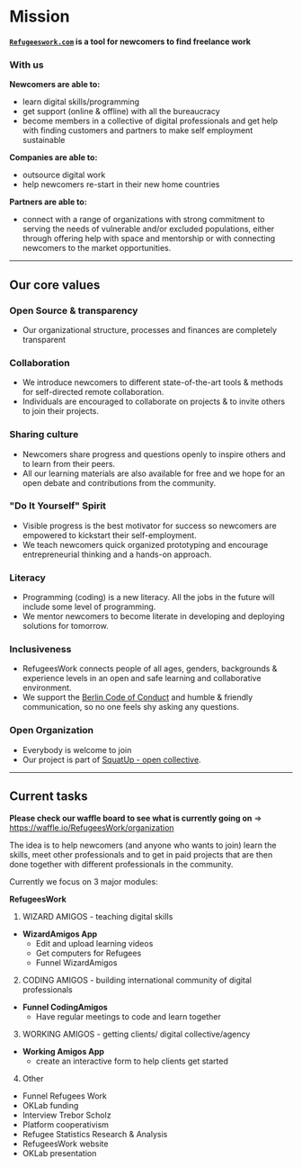 
# Mission
**[`Refugeeswork.com`](www.refugeeswork.com) is a tool for newcomers to find freelance work**  

### With us

**Newcomers are able to:**

- learn digital skills/programming
- get support (online & offline) with all the bureaucracy 
- become members in a collective of digital professionals and get help with finding customers and partners to make self employment sustainable


**Companies are able to:**

- outsource digital work
- help newcomers re-start in their new home countries


**Partners are able to:**

- connect with a range of organizations with strong commitment to serving the needs of vulnerable and/or excluded populations, either through offering help with space and mentorship or with connecting newcomers to the market opportunities. 

---

## Our core values

### Open Source & transparency
  * Our organizational structure, processes and finances are completely transparent

### Collaboration
  * We introduce newcomers to different state-of-the-art tools & methods for self-directed remote collaboration.
  * Individuals are encouraged to collaborate on projects & to invite others to join their projects.

### Sharing culture
  * Newcomers share progress and questions openly to inspire others and to learn from their peers.
  * All our learning materials are also available for free and we hope for an open debate and contributions from the community.

### "Do It Yourself" Spirit
  * Visible progress is the best motivator for success so newcomers are empowered to kickstart their self-employment.
  * We teach newcomers quick organized prototyping and encourage entrepreneurial thinking and a hands-on approach.
  
### Literacy
  * Programming (coding) is a new literacy. All the jobs in the future will include some level of programming.
  * We mentor newcomers to become literate in developing and deploying solutions for tomorrow.

### Inclusiveness
  * RefugeesWork connects people of all ages, genders, backgrounds & experience levels in an open and safe learning and collaborative environment.
  * We support the [Berlin Code of Conduct](http://berlincodeofconduct.org/) and humble & friendly communication, so no one feels shy asking any questions.

### Open Organization
  * Everybody is welcome to join
  * Our project is part of [SquatUp - open collective](https://github.com/squatup).

---

## Current tasks

**Please check our waffle board to see what is currently going on**
=> https://waffle.io/RefugeesWork/organization

The idea is to help newcomers (and anyone who wants to join) learn the skills, meet other professionals and to get in paid projects that are then done together with different professionals in the community.

Currently we focus on 3 major modules:

**RefugeesWork**  
1. WIZARD AMIGOS - teaching digital skills
* **WizardAmigos App**  
  * Edit and upload learning videos
  * Get computers for Refugees
  * Funnel WizardAmigos

2. CODING AMIGOS - building international community of digital professionals
* **Funnel CodingAmigos**
  * Have regular meetings to code and learn together

3. WORKING AMIGOS - getting clients/ digital collective/agency
* **Working Amigos App**
  * create an interactive form to help clients get started

4. Other
* Funnel Refugees Work
* OKLab funding
* Interview Trebor Scholz
* Platform cooperativism
* Refugee Statistics Research & Analysis
* RefugeesWork website
* OKLab presentation
